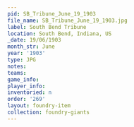 ```yaml
---
pid: SB_Tribune_June_19_1903
file_name: SB_Tribune_June_19_1903.jpg
label: South Bend Tribune
location: South Bend, Indiana, US
_date: 19/06/1903
month_str: June
year: '1903'
type: JPG
notes: 
teams: 
game_info: 
player_info: 
inventoried: n
order: '269'
layout: foundry-item
collection: foundry-giants
---
```

